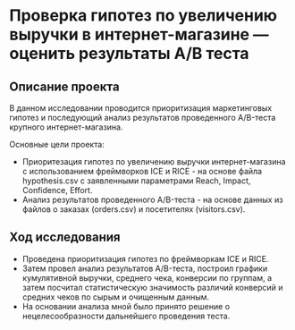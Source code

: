 # Проверка гипотез по увеличению выручки в интернет-магазине — оценить результаты A/B теста
## Описание проекта
В данном исследовании проводится приоритизация маркетинговых гипотез и последующий анализ результатов проведенного A/B-теста крупного интернет-магазина. 

Основные цели проекта:
 - Приоритезация гипотез по увеличению выручки интернет-магазина с использованием фреймворков ICE и RICE - на основе файла hypothesis.csv с заявленными параметрами Reach, Impact, Confidence, Effort.
 - Анализ результатов проведенного A/B-теста - на основе данных из файлов о заказах (orders.csv) и посетителях (visitors.csv).
## Ход исследования
 - Проведена приоритизация гипотез по фреймворкам ICE и RICE.
 - Затем провел анализ результатов A/B-теста, построил графики кумулятивной выручки, среднего чека, конверсии по группам, а затем посчитал статистическую значимость различий конверсий и средних чеков по сырым и очищенным данным.
 - На основании анализа мной было принято решение о нецелесообразности дальнейшего проведения теста.
